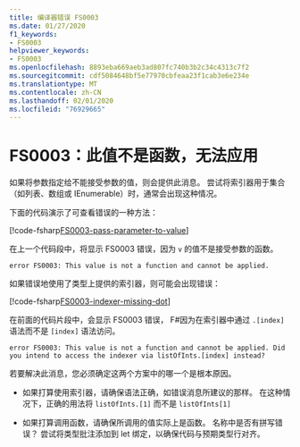 ```yaml
---
title: 编译器错误 FS0003
ms.date: 01/27/2020
f1_keywords:
- FS0003
helpviewer_keywords:
- FS0003
ms.openlocfilehash: 8893eba669aeb3ad807fc740b3b2c34c4313c7f2
ms.sourcegitcommit: cdf5084648bf5e77970cbfeaa23f1cab3e6e234e
ms.translationtype: MT
ms.contentlocale: zh-CN
ms.lasthandoff: 02/01/2020
ms.locfileid: "76929665"
---
```

# <a name="fs0003-this-value-is-not-a-function-and-cannot-be-applied"></a>FS0003：此值不是函数，无法应用

如果将参数指定给不能接受参数的值，则会提供此消息。  尝试将索引器用于集合（如列表、数组或 IEnumerable）时，通常会出现这种情况。

下面的代码演示了可查看错误的一种方法：

[!code-fsharp[FS0003-pass-parameter-to-value](~/samples/snippets/fsharp/compiler-messages/fs0003.fs#L2-L4)]

在上一个代码段中，将显示 FS0003 错误，因为 `v` 的值不是接受参数的函数。

```text
error FS0003: This value is not a function and cannot be applied.
```

如果错误地使用了类型上提供的索引器，则可能会出现错误：

[!code-fsharp[FS0003-indexer-missing-dot](~/samples/snippets/fsharp/compiler-messages/fs0003.fs#L7-L8)]

在前面的代码片段中，会显示 FS0003 错误， F#因为在索引器中通过 `.[index]` 语法而不是 `[index]` 语法访问。

```text
error FS0003: This value is not a function and cannot be applied. Did you intend to access the indexer via listOfInts.[index] instead?
```

若要解决此消息，您必须确定这两个方案中的哪一个是根本原因。

- 如果打算使用索引器，请确保语法正确，如错误消息所建议的那样。 在这种情况下，正确的用法将 `listOfInts.[1]` 而不是 `listOfInts[1]`

- 如果打算调用函数，请确保所调用的值实际上是函数。 名称中是否有拼写错误？ 尝试将类型批注添加到 let 绑定，以确保代码与预期类型行对齐。
